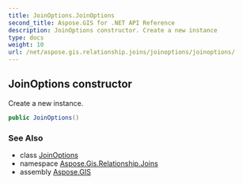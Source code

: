 ```yaml
---
title: JoinOptions.JoinOptions
second_title: Aspose.GIS for .NET API Reference
description: JoinOptions constructor. Create a new instance
type: docs
weight: 10
url: /net/aspose.gis.relationship.joins/joinoptions/joinoptions/
---
```

## JoinOptions constructor

Create a new instance.

```csharp
public JoinOptions()
```

### See Also

* class [JoinOptions](../)
* namespace [Aspose.Gis.Relationship.Joins](../../joinoptions/)
* assembly [Aspose.GIS](../../../)


